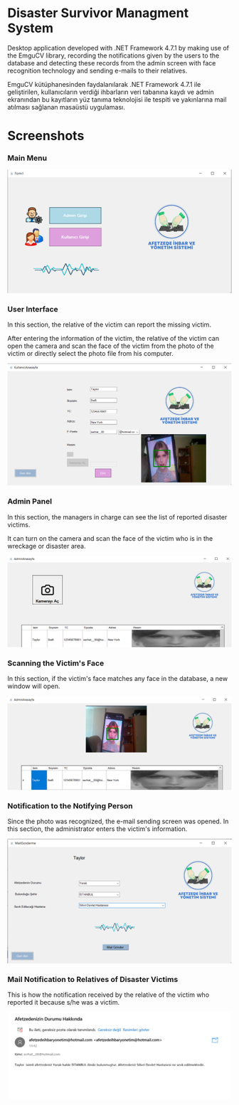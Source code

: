 # Disaster Survivor Managment System

Desktop application developed with .NET Framework 4.7.1 by making use of the EmguCV library, recording the notifications given by the users to the database and detecting these records from the admin screen with face recognition technology and sending e-mails to their relatives.

EmguCV kütüphanesinden faydalanılarak .NET Framework 4.7.1 ile geliştirilen, kullanıcıların verdiği ihbarların veri tabanına kaydı ve admin ekranından bu kayıtların yüz tanıma teknolojisi ile tespiti ve yakınlarına mail atılması sağlanan masaüstü uygulaması.
# Screenshots

### Main Menu

![AnaMenu](https://github.com/mehmetatonga/Afetzede-Yonetim-Sistemi/blob/main/1.png)

### User Interface

In this section, the relative of the victim can report the missing victim.

After entering the information of the victim, the relative of the victim can open the camera and scan the face of the victim from the photo of the victim or directly select the photo file from his computer.

![Kullanici](https://github.com/mehmetatonga/Afetzede-Yonetim-Sistemi/blob/main/2.png)

### Admin Panel

In this section, the managers in charge can see the list of reported disaster victims.

It can turn on the camera and scan the face of the victim who is in the wreckage or disaster area.

![Admin](https://github.com/mehmetatonga/Afetzede-Yonetim-Sistemi/blob/main/3.png)

### Scanning the Victim's Face

In this section, if the victim's face matches any face in the  database, a new window will open.

![Afetzede](https://github.com/mehmetatonga/Afetzede-Yonetim-Sistemi/blob/main/4.png)

### Notification to the Notifying Person

Since the photo was recognized, the e-mail sending screen was opened. In this section, the administrator enters the victim's information.

![AfetzedeDurum](https://github.com/mehmetatonga/Afetzede-Yonetim-Sistemi/blob/main/5.png)

### Mail Notification to Relatives of Disaster Victims

This is how the notification received by the relative of the victim who reported it because s/he was a victim.

![Mail](https://github.com/mehmetatonga/Afetzede-Yonetim-Sistemi/blob/main/6.png)
